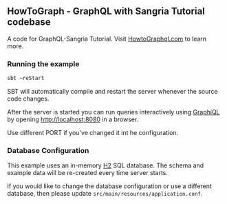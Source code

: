 ## HowToGraph - GraphQL with Sangria Tutorial codebase

A code for GraphQL-Sangria Tutorial. Visit [HowtoGraphql.com](http://howtographql.com) to learn more.  

### Running the example

```bash
sbt ~reStart
```

SBT will automatically compile and restart the server whenever the source code changes.

After the server is started you can run queries interactively using [GraphiQL](https://github.com/graphql/graphiql) by opening [http://localhost:8080](http://localhost:8080) in a browser.

Use different PORT if you've changed it int he configuration.

### Database Configuration

This example uses an in-memory [H2](http://www.h2database.com/html/main.html) SQL database. The schema and example data will be re-created every time server starts.

If you would like to change the database configuration or use a different database, then please update `src/main/resources/application.conf`.
